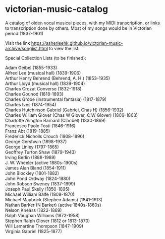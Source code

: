 # victorian-music-catalog
A catalog of olden vocal musical pieces, with my MIDI transcription, or links to transcription done by others. Most of my songs would be in Victorian period (1837-1901)

Visit the link https://asherleehk.github.io/victorian-music-archive/songlist.html to view the list.

Special Collection Lists (to be finished):

Adam Geibel (1855-1933)<br>
Alfred Lee (musical hall) (1839-1906)<br>
Arthur Henry Behrend (Behrend, A. H.) (1853-1935)<br>
Arthur Lloyd (musical hall) (1839-1904)<br>
Charles Crozat Converse (1832-1918)<br>
Charles Gounod (1818-1893)<br>
Charles Grobe (instrumental fantasia) (1817-1879)<br>
Charles Ives (1874-1954) <br>
Charles Hutchinson Gabriel (Gabriel, Chas H) (1856-1932)<br>
Charles William Glover (Chas W Glover, C W Glover) (1806-1863)<br>
Charlotte Alington Barnard (Claribel) (1830-1869)<br>
Francesco Paolo Tosti (1846-1916)<br>
Franz Abt (1819-1885)<br>
Frederick Nicholls Crouch (1808-1896)<br>
George Gershwin (1898-1937)<br>
George Linley (1797-1865)<br>
Geoffrey Turton Shaw (1879-1943)<br>
Irving Berlin (1888-1989)<br>
J. W. Wheeler (active 1880s-1900s)<br>
James Alan Bland (1854-1911)<br>
John Blockley (1801-1882)<br>
John Pond Ordway (1824-1880)<br>
John Robson Sweney (1837-1899)<br>
Joseph Paul Skelly (1850-1895)<br>
Michael William Balfe (1808-1870)<br>
Michael Maybrick (Stephen Adams) (1841-1913)<br>
Nathan Barker (N Barker) (active 1840s-1860s) <br>
Nelson Kneass (1823-1869)<br>
Ralph Vaughan Williams (1872-1958)<br>
Stephen Ralph Glover (1812 or 1813-1870)<br>
Will Lamartine Thompson (1847-1909)<br>
Virginia Gabriel (1825-1877)<br>
